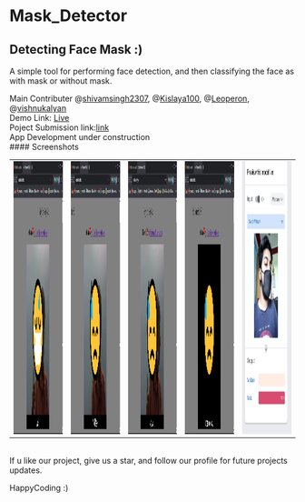 # Mask_Detector
## Detecting Face Mask  :)<br>
A simple tool for performing face detection, and then classifying the face as with mask or without mask.


Main Contributer @[shivamsingh2307](https://github.com/shivamsingh2307),
                 @[Kislaya100](https://github.com/Kislaya100),
                 @[Leoperon](https://github.com/leoperon),
                 @[vishnukalyan](https://github.com/vishnukalyan)<br>
                 Demo Link: [Live](http://maskdetector.netlify.com) <br>
                 Poject Submission link:[link](https://devfolio.co/submissions/maskdetector)<br>
                 App Development under construction <br>
                 #### Screenshots

<table>
  <tr>
    <td><img src="https://github.com/Leoperon/Mask_Detector/blob/master/Razor/IMG5.png" width=270 height=480></td>
    <td><img src="https://github.com/Leoperon/Mask_Detector/blob/master/Razor/IMG4.png" width=270 height=480></td>
    <td><img src="https://github.com/Leoperon/Mask_Detector/blob/master/Razor/IMG3.png" width=270 height=480></td>
    <td><img src="https://github.com/Leoperon/Mask_Detector/blob/master/Razor/IMG2.png" width=270 height=480></td>
    <td><img src="https://github.com/Leoperon/Mask_Detector/blob/master/Razor/IMG1.jpeg" width=270 height=480></td>
  </tr>
 </table>

                 
<br>If u like our project, give us a star, and follow our profile for future projects updates.

HappyCoding :)
           
